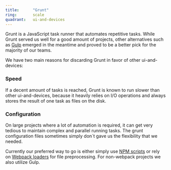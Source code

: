 ```yaml
---
title:      "Grunt"
ring:       scale
quadrant:   ui-and-devices
---
```



Grunt is a JavaScript task runner that automates repetitive tasks. While Grunt served us well for a good amount of projects,
other alternatives such as [Gulp](http://gulpjs.com/) emerged in the meantime and proved to be a better pick for the
majority of our teams.

We have two main reasons for discarding Grunt in favor of other ui-and-devices:

### Speed
If a decent amount of tasks is reached, Grunt is known to run slower than other ui-and-devices, because it heavily relies on I/O operations and
always stores the result of one task as files on the disk.

### Configuration
On large projects where a lot of automation is required, it can get very tedious to maintain complex and parallel running tasks.
The grunt configuration files sometimes simply don´t gave us the flexibility that we needed.

Currently our preferred way to go is either simply use [NPM scripts](https://docs.npmjs.com/misc/scripts) or rely on [Webpack loaders](https://webpack.js.org/concepts/loaders/) for file preprocessing. For non-webpack projects we also utilize Gulp.




